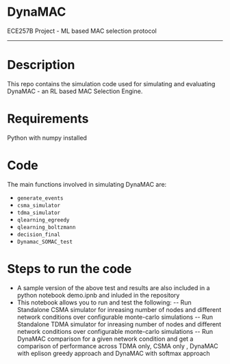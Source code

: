 # DynaMAC
ECE257B Project - ML based MAC selection protocol
___

# Description
This repo contains the simulation code used for simulating and evaluating DynaMAC - an RL based MAC Selection Engine. 

# Requirements
Python with numpy installed

# Code
The main functions involved in simulating DynaMAC are:

- `generate_events`
- `csma_simulator`
- `tdma_simulator`
- `qlearning_egreedy`
- `qlearning_boltzmann`
- `decision_final`
- `Dynamac_SOMAC_test`

# Steps to run the code

- A sample version of the above test and results are also included in a python notebook demo.ipnb and inluded in the repository
- This notebook allows you to run and test the following:
-- Run Standalone CSMA simulator for inreasing number of nodes and different network conditions over configurable monte-carlo simulations
-- Run Standalone TDMA simulator for inreasing number of nodes and different network conditions over configurable monte-carlo simulations
-- Run DynaMAC comparison for a given network condition and get a comparison of performance across TDMA only, CSMA only , DynaMAC with eplison greedy approach and DynaMAC with softmax approach
